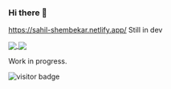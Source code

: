 ### Hi there 👋

https://sahil-shembekar.netlify.app/
Still in dev

<a href="https://github.com/sahilshembekar/github-readme-stats">
  <img align="center" src="https://github-readme-stats.vercel.app/api?username=sahilshembekar&count_private=true&show_icons=true&theme=chartreuse-dark" />
</a>
<a href="https://github.com/sagulshembekar/convoychat">
  <img align="center" src="https://github-readme-stats.vercel.app/api/top-langs/?username=sahilshembekar&layout=compact&theme=chartreuse-dark" />
</a>


Work in progress.

![visitor badge](https://visitor-badge.glitch.me/badge?page_id=sahilshembekar.visitor-badge&left_color=red&right_color=green&left_text=HelloVisitors)
